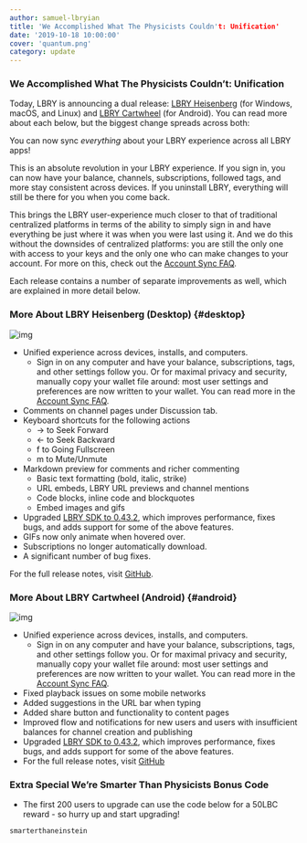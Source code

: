 ```yaml
---
author: samuel-lbryian
title: 'We Accomplished What The Physicists Couldn't: Unification'
date: '2019-10-18 10:00:00'
cover: 'quantum.png'
category: update
---
```

### We Accomplished What The Physicists Couldn’t: Unification

Today, LBRY is announcing a dual release: [LBRY Heisenberg](#desktop) (for Windows, macOS, and Linux) and [LBRY Cartwheel](#android) (for Android). You can read more about each below, but the biggest change spreads across both:

You can now sync _everything_ about your LBRY experience across all LBRY apps!

This is an absolute revolution in your LBRY experience. If you sign in, you can now have your balance, channels, subscriptions, followed tags, and more stay consistent across devices. If you uninstall LBRY, everything will still be there for you when you come back.

This brings the LBRY user-experience much closer to that of traditional centralized platforms in terms of the ability to simply sign in and have everything be just where it was when you were last using it. And we do this without the downsides of centralized platforms: you are still the only one with access to your keys and the only one who can make changes to your account. For more on this, check out the  [Account Sync FAQ](https://lbry.com/faq/account-sync).

Each release contains a number of separate improvements as well, which are explained in more detail below.
### More About LBRY Heisenberg (Desktop) {#desktop}
![img](https://spee.ch/@lbry:3f/heisenberg-037.gif)

- Unified experience across devices, installs, and computers.
  - Sign in on any computer and have your balance, subscriptions, tags, and other settings follow you. Or for maximal privacy and security, manually copy your wallet file around: most user settings and preferences are now written to your wallet. You can read more in the  [Account Sync FAQ](https://lbry.com/faq/account-sync).
- Comments on channel pages under Discussion tab.
- Keyboard shortcuts for the following actions
  - → to Seek Forward
  - ← to Seek Backward
  - f to Going Fullscreen
  - m to Mute/Unmute
- Markdown preview for comments and richer commenting
  - Basic text formatting (bold, italic, strike)
  - URL embeds, LBRY URL previews and channel mentions
  - Code blocks, inline code and blockquotes
  - Embed images and gifs
- Upgraded [LBRY SDK to 0.43.2](https://github.com/lbryio/lbry-sdk/releases/tag/v0.43.2), which improves performance, fixes bugs, and adds support for some of the above features.
- GIFs now only animate when hovered over.
- Subscriptions no longer automatically download.
- A significant number of bug fixes.

For the full release notes, visit [GitHub](https://github.com/lbryio/lbry-desktop/releases/tag/v0.37.0).
### More About LBRY Cartwheel (Android) {#android}
![img](https://spee.ch/@lbry:3f/cartwheel.png)

- Unified experience across devices, installs, and computers.
  - Sign in on any computer and have your balance, subscriptions, tags, and other settings follow you. Or for maximal privacy and security, manually copy your wallet file around: most user settings and preferences are now written to your wallet. You can read more in the [Account Sync FAQ](https://lbry.com/faq/account-sync).
- Fixed playback issues on some mobile networks
- Added suggestions in the URL bar when typing
- Added share button and functionality to content pages
- Improved flow and notifications for new users and users with insufficient balances for channel creation and publishing
- Upgraded [LBRY SDK to 0.43.2](https://github.com/lbryio/lbry-sdk/releases/tag/v0.43.2), which improves performance, fixes bugs, and adds support for some of the above features.
- For the full release notes, visit [GitHub](https://github.com/lbryio/lbry-android/releases/tag/0.10.0)

### Extra Special We’re Smarter Than Physicists Bonus Code
- The first 200 users to upgrade can use the code below for a 50LBC reward - so hurry up and start upgrading!

`smarterthaneinstein`
